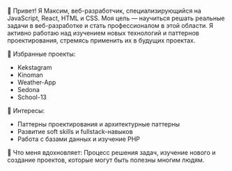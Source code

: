 👋 Привет! Я Максим, веб-разработчик, специализирующийся на JavaScript, React, HTML и CSS. Моя цель — научиться решать реальные задачи в веб-разработке и стать профессионалом в этой области. Я активно работаю над изучением новых технологий и паттернов проектирования, стремясь применить их в будущих проектах.

📂 Избранные проекты:

- Kekstagram
- Kinoman
- Weather-App
- Sedona
- School-13

🌱 Интересы:

- Паттерны проектирования и архитектурные паттерны
- Развитие soft skills и fullstack-навыков
- Работа с базами данных и изучение PHP

🚀 Что меня вдохновляет:
Процесс решения задач, изучение нового и создание проектов, которые могут быть полезны многим людям.
